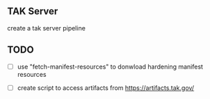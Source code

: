 TAK Server
---
create a tak server pipeline

TODO
---
- [ ] use "fetch-manifest-resources" to donwload hardening manifest resources
- [ ] create script to access artifacts from https://artifacts.tak.gov/ 

